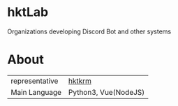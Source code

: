 # hktLab
Organizations developing Discord Bot and other systems

# About
|||
| ---- | ---- |
|  representative  |  [hktkrm](https://github.com/hktkrm)  |
|  Main Language  |  Python3, Vue(NodeJS)  |
